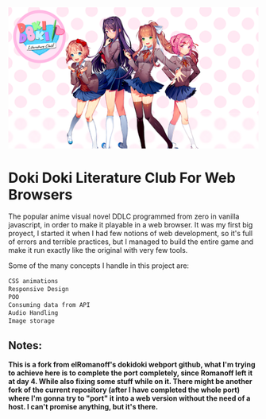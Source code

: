 <img src="descarga.png"/>
<h1>Doki Doki Literature Club For Web Browsers</h1>

The popular anime visual novel DDLC programmed from zero in vanilla javascript, in order to make it playable in a web browser. It was my first big proyect, I started it when I had few notions of web development, so it's full of errors and terrible practices, but I managed to build the entire game and make it run exactly like the original with very few tools.

Some of the many concepts I handle in this project are:

    CSS animations
    Responsive Design
    POO
    Consuming data from API
    Audio Handling 
    Image storage

<h2><b>Notes:</h2> This is a fork from elRomanoff's dokidoki webport github, what I'm trying to achieve here is to complete the port completely, since Romanoff left it at day 4.
While also fixing some stuff while on it.
    There might be another fork of the current repository (after I have completed the whole port) where I'm gonna try to "port" it into a web version without the need of a host.
I can't promise anything, but it's there.</b>
